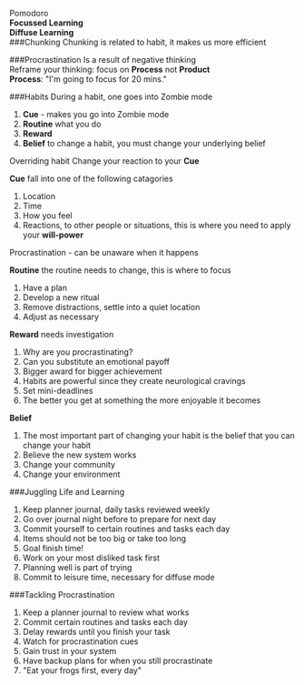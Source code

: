 Pomodoro  
**Focussed Learning**  
**Diffuse Learning**  
###Chunking
Chunking is related to habit, it makes us more efficient

###Procrastination
Is a result of negative thinking  
Reframe your thinking: focus on **Process** not **Product**  
  **Process**: "I'm going to focus for 20 mins."  
  
###Habits
During a habit, one goes into Zombie mode

1. **Cue** - makes you go into Zombie mode
2. **Routine** what you do 
3. **Reward**
4. **Belief** to change a habit, you must change your underlying belief

Overriding habit
Change your reaction to your **Cue**

**Cue** fall into one of the following catagories  
1. Location  
2. Time  
3. How you feel  
4. Reactions, to other people or situations, this is where you need to apply your **will-power** 

Procrastination - can be unaware when it happens

**Routine** the routine needs to change, this is where to focus
1. Have a plan
2. Develop a new ritual
3. Remove distractions, settle into a quiet location  
4. Adjust as necessary

**Reward** needs investigation  
1. Why are you procrastinating?  
2. Can you substitute an emotional payoff  
3. Bigger award for bigger achievement  
4. Habits are powerful since they create neurological cravings  
5. Set mini-deadlines  
6. The better you get at something the more enjoyable it becomes

**Belief**
1. The most important part of changing your habit is the belief that you can change your habit  
2. Believe the new system works  
3. Change your community  
4. Change your environment  

###Juggling Life and Learning
1. Keep planner journal, daily tasks reviewed weekly  
2. Go over journal night before to prepare for next day  
3. Commit yourself to certain routines and tasks each day  
4. Items should not be too big or take too long  
5. Goal finish time!
6. Work on your most disliked task first  
7. Planning well is part of trying  
8. Commit to leisure time, necessary for diffuse mode  

###Tackling Procrastination
1. Keep a planner journal to review what works  
2. Commit certain routines and tasks each day  
3. Delay rewards until you finish your task  
4. Watch for procrastination cues  
5. Gain trust in your system  
6. Have backup plans for when you still procrastinate  
7. "Eat your frogs first, every day"

